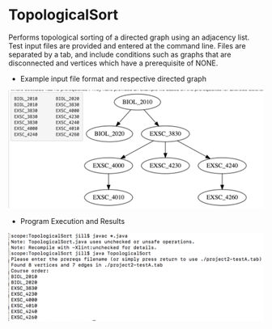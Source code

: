 # TopologicalSort
Performs topological sorting of a directed graph using an adjacency list. Test input files are provided and entered at the command line. Files are separated by a tab, and include conditions such as graphs that are disconnected and vertices which have a prerequisite of NONE.  

* Example input file format and respective directed graph

![Input File](InputFileFormatAndDirectedGraph.png)

* Program Execution and Results

![Running the program](ProgramExecution.png)



